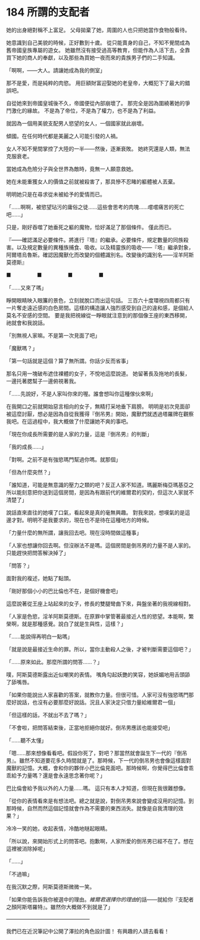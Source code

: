 # 184 所謂的支配者

她的出身絕對稱不上富足。
父母拋棄了她，周圍的人也只把她當作食物般看待。

她意識到自己美貌的時候，正好數到十歲。
從只能賣身的自己，不知不覺間成為舊帝國皇族專屬的遊女。
她雖然沒有接受過高等教育，但能作為人活下去，全靠買下她的商人的奉獻，以及那些為買她一夜而來的貴族男子們的二手知識。

「啊啊，——大人。請讓她成為我的側室」

那不是愛，而是純粹的肉慾。
用巨額財富迎娶她的老皇帝，大概犯下了最大的錯誤吧。

自從她來到帝國皇城後不久，帝國便從內部崩壞了。
那完全是因為圍繞著她的爭鬥激化的緣故。
不是為了帝位，不是為了權力，也不是為了利益。

就因為一個用美貌支配男人慾望的女人，一個國家就此崩壞。

傾國。在任何時代都是美麗之人可能引發的人禍。

女人不知不覺間掌控了大陸的一半——然後，逐漸衰敗。
她終究還是人類，無法克服衰老。

當她成為危險分子與全世界為敵時，竟無一人願意救她。

她在未能重獲女人的價值之前就被殺害了，那具慘不忍睹的軀體被人丟棄。

明明她只是在尋求從未被給予的愛情而已。

「......啊啊，被慾望玷污的庸俗之徒......這些會思考的肉塊......嚐嚐痛苦的死亡吧......」

只是，剛好吞噬了她垂死之軀的魔物，恰好滿足了那個條件。
僅此而已。

『——確認滿足必要條件。將進行『塔』的繼承。必要條件，規定數量的同族殺害。以及規定數量的異種族捕食、吸收。以及精靈族的吸收——『塔』繼承對象，阿爾塔烏魯斯。確認因魔獸化而改變的個體識別名。改變後的識別名——淫羊阿斯莫德斯』

■　　　　　■　　　　　■　　　　　■

「......又來了嗎」

睜開眼睛映入眼簾的景色，立刻就脫口而出這句話。
三百六十度環視四周都只有一片奪走遠近感的白色房間。這樣的構造讓人強烈感受到自己的違和感，是個給人莫名不安感的空間。
要是我把視線從一睜眼就注意到的那個像王座的東西移開，祂就會和我說話。

「別無視人家嘛。不是第一次見面了吧」

「魔獸嗎？」

「第一句話就是這個？算了無所謂。你話少反而省事」

那名只用一塊破布遮住裸體的女子，不悅地這麼說道。
她留著長及拖地的長髮，一邊托著腮幫子一邊俯視著我。

「......先說好，不是人家叫你來的喔。誰會想叫你這種傢伙來啊」

在我開口之前就開始惡言相向的女子，無精打采地垂下肩膀。
明明是初次見面卻被這麼討厭，想必是因為自從我獲得『倒吊男』開始，魔獸們就透過塔羅牌在觀察我吧。在這過程中，我大概做了什麼讓她不爽的事吧。

「現在你成長所需要的是人家的力量，這是『倒吊男』的判斷」

「我的成長......」

「對啊。之前不是有強慾瑪門幫過你嗎。就那個」

「但為什麼突然？」

「誰知道，可能是無意識的壓力之類的吧？反正人家不知道。瑪麗斯梅亞瑪基亞之所以能刻意把你送到這個房間，是因為有跟前代的維爾君的契約，但這次人家就不清楚了」

說話直來直往的她嘆了口氣，看起來是真的毫無興趣。
對我來說，想嘆氣的是這邊才對。明明不是我要求的，現在也不是待在這種地方的時候。

「力量什麼的無所謂，讓我回去吧。現在沒時間做這種事」

「人家也想讓你回去啊。但沒辦法不是嗎。這個房間是倒吊男的力量不是人家的。只能趕快把問答解決掉了」

「問答？」

面對我的複述，她點了點頭。

「剛好那個小小的巴比倫也不在，是個好機會吧」

這麼說著從王座上站起來的女子，修長的雙腿彎曲下來，與盤坐著的我視線相對。

「人家是色慾，淫羊阿斯莫德斯。在原罪中掌管著最接近人性的慾望。本能啊，繁榮啊，就是那種感覺。說白了就是生與性，這樣？」

「......能說得再明白一點嗎」

「就是說是最接近生命的罪。所以，當你主動殺人之後，才被判斷需要這個吧？」

「......原來如此。那麼所謂的問答......？」

噗，阿斯莫德斯露出近似嘲笑的表情。
嘴角勾起妖艷的笑容，她妖媚地用舌頭舔了舔嘴唇。

「如果你能說出人家喜歡的答案，就教你力量。但很可惜。人家可沒有強慾瑪門那麼好說話，也沒有必要那麼好說話。況且人家決定只借力量給維爾君一個」

「但這樣的話，不就出不去了嗎？」

「不會啦，把問答結束後，正當地拒絕你就好。倒吊男應該也能接受吧」

「......聽不太懂」

「嗯......那來想像看看吧。假設你死了，對吧？那當然就會誕生下一代的『倒吊男』。雖然不知道要花多久時間就是了。那時候，下一代的倒吊男也會像這樣面對魔獸的記憶。大概，會和你的夥伴小巴比倫見面吧。那時候啊，你覺得巴比倫會乖乖給予力量嗎？還是會永遠思念著你呢？」

巴比倫會給予我以外的人力量......嗎。
這只有本人才知道，但現在我很難想像。

「從你的表情看來是有想法吧。總之就是說，對倒吊男來說會變成沒用的記憶。到那時候，自然而然這個記憶就會作為不需要的東西消失。就像是自我清理的效果？」

冷冷一笑的她，收起表情，冷酷地瞇起眼睛。

「所以說，來開始形式上的問答吧。抱歉啊，人家所愛的倒吊男已經不在了。想在這裡被消除掉呢」

「......」

「不過嘛」

在我沉默之際，阿斯莫德斯微微一笑。

「如果你能告訴我你被選中的理由。*維爾君選擇你的理由*的話——就給你『支配者之顏阿斯塔羅特』。雖然你大概做不到就是了」

————————————————

我們已在近況筆記中公開了澤拉的角色設計圖！
有興趣的人請去看看！